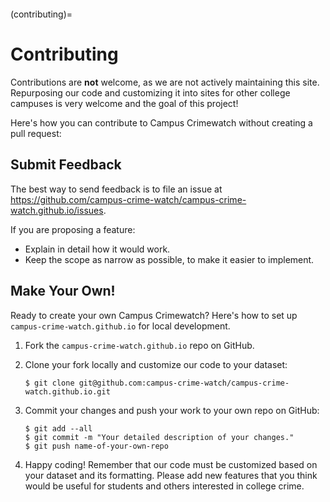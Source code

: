 ```{highlight} shell
```

(contributing)=

# Contributing

Contributions are **not** welcome, as we are not actively maintaining this site. Repurposing our code and customizing it into sites for other college campuses is very welcome and the goal of this project! 

Here's how you can contribute to Campus Crimewatch without creating a pull request:

## Submit Feedback

The best way to send feedback is to file an issue at <https://github.com/campus-crime-watch/campus-crime-watch.github.io/issues>.

If you are proposing a feature:

- Explain in detail how it would work.
- Keep the scope as narrow as possible, to make it easier to implement.

## Make Your Own!

Ready to create your own Campus Crimewatch? Here's how to set up `campus-crime-watch.github.io` for local development.

1. Fork the `campus-crime-watch.github.io` repo on GitHub.

2. Clone your fork locally and customize our code to your dataset:

   ```
   $ git clone git@github.com:campus-crime-watch/campus-crime-watch.github.io.git
   ```

3. Commit your changes and push your work to your own repo on GitHub:

   ```
   $ git add --all
   $ git commit -m "Your detailed description of your changes."
   $ git push name-of-your-own-repo

3. Happy coding! Remember that our code must be customized based on your dataset and its formatting. Please add new features that you think would be useful for students and others interested in college crime. 